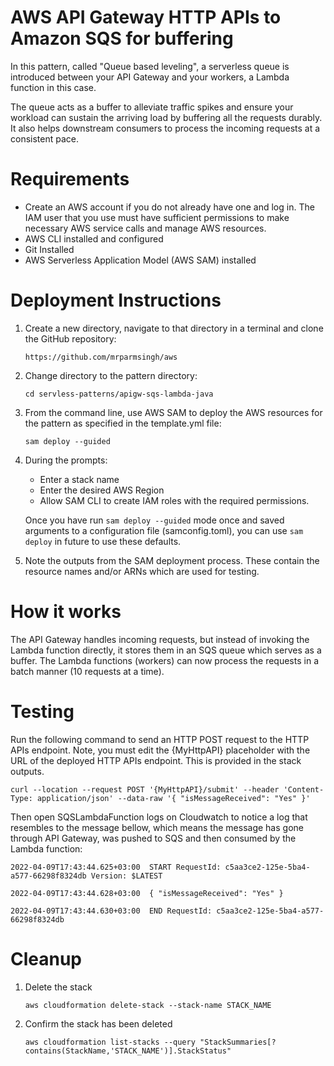 # AWS API Gateway HTTP APIs to Amazon SQS for buffering
In this pattern, called "Queue based leveling", a serverless queue is introduced between your API Gateway and your workers, a Lambda function in this case.

The queue acts as a buffer to alleviate traffic spikes and ensure your workload can sustain the arriving load by buffering all the requests durably. It also helps downstream consumers to process the incoming requests at a consistent pace.

# Requirements
* Create an AWS account if you do not already have one and log in. The IAM user that you use must have sufficient permissions to make necessary AWS service calls and manage AWS resources.
* AWS CLI installed and configured
* Git Installed
* AWS Serverless Application Model (AWS SAM) installed

# Deployment Instructions
1. Create a new directory, navigate to that directory in a terminal and clone the GitHub repository:
  
    `https://github.com/mrparmsingh/aws`
    
3. Change directory to the pattern directory:

    `cd servless-patterns/apigw-sqs-lambda-java`
    
5. From the command line, use AWS SAM to deploy the AWS resources for the pattern as specified in the template.yml file:

    `sam deploy --guided`
    
5. During the prompts:
    * Enter a stack name
    * Enter the desired AWS Region
    * Allow SAM CLI to create IAM roles with the required permissions.
    
   Once you have run `sam deploy --guided` mode once and saved arguments to a configuration file (samconfig.toml), you can use `sam deploy` in future to use these defaults.
5. Note the outputs from the SAM deployment process. These contain the resource names and/or ARNs which are used for testing.

# How it works
The API Gateway handles incoming requests, but instead of invoking the Lambda function directly, it stores them in an SQS queue which serves as a buffer. The Lambda functions (workers) can now process the requests in a batch manner (10 requests at a time).

# Testing
Run the following command to send an HTTP POST request to the HTTP APIs endpoint. Note, you must edit the {MyHttpAPI} placeholder with the URL of the deployed HTTP APIs endpoint. This is provided in the stack outputs.

`curl --location --request POST '{MyHttpAPI}/submit' --header 'Content-Type: application/json' --data-raw '{ "isMessageReceived": "Yes" }'`

Then open SQSLambdaFunction logs on Cloudwatch to notice a log that resembles to the message bellow, which means the message has gone through API Gateway, was pushed to SQS and then consumed by the Lambda function:

`2022-04-09T17:43:44.625+03:00	START RequestId: c5aa3ce2-125e-5ba4-a577-66298f8324db Version: $LATEST`

`2022-04-09T17:43:44.628+03:00	{ "isMessageReceived": "Yes" }`

`2022-04-09T17:43:44.630+03:00	END RequestId: c5aa3ce2-125e-5ba4-a577-66298f8324db`

# Cleanup
1. Delete the stack

    `aws cloudformation delete-stack --stack-name STACK_NAME`
    
3. Confirm the stack has been deleted

     `aws cloudformation list-stacks --query "StackSummaries[?contains(StackName,'STACK_NAME')].StackStatus"`
